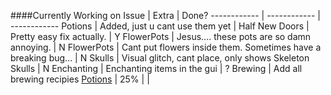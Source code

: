 ####Currently Working on
Issue | Extra | Done?
------------ | ------------ | ------------
Potions | Added, just u cant use them yet | Half
New Doors | Pretty easy fix actually. | Y
FlowerPots | Jesus.... these pots are so damn annoying. | N
FlowerPots | Cant put flowers inside them. Sometimes have a breaking bug...  | N
Skulls | Visual glitch, cant place, only shows Skeleton Skulls | N
Enchanting | Enchanting items in the gui | ?
Brewing | Add all brewing recipies [Potions](http://vignette3.wikia.nocookie.net/minecraft360/images/2/21/Brewing_recipes.jpg/revision/latest?cb=20140509174028) | 25%
 |  | 
